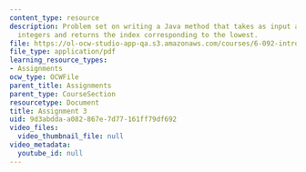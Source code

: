 ```yaml
---
content_type: resource
description: Problem set on writing a Java method that takes as input an array of
  integers and returns the index corresponding to the lowest.
file: https://ol-ocw-studio-app-qa.s3.amazonaws.com/courses/6-092-introduction-to-programming-in-java-january-iap-2010/9d3abddaa082867e7d77161ff79df692_MIT6_092IAP10_assn03.pdf
file_type: application/pdf
learning_resource_types:
- Assignments
ocw_type: OCWFile
parent_title: Assignments
parent_type: CourseSection
resourcetype: Document
title: Assignment 3
uid: 9d3abdda-a082-867e-7d77-161ff79df692
video_files:
  video_thumbnail_file: null
video_metadata:
  youtube_id: null
---
```

